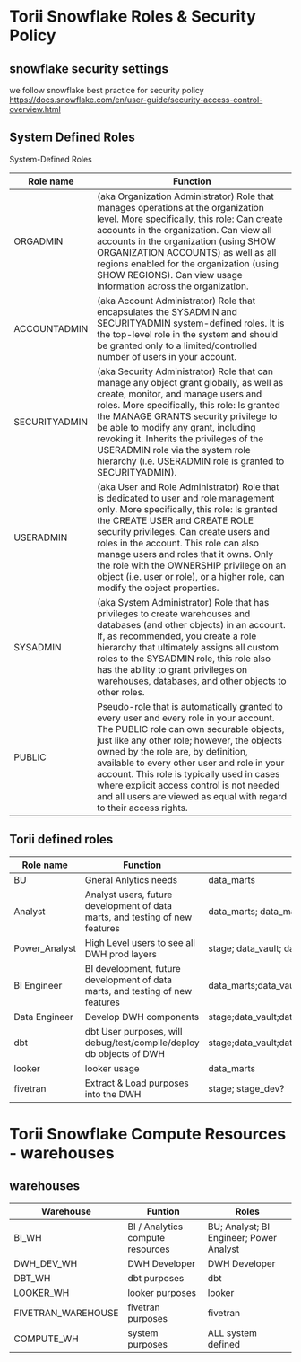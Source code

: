 # Torii Snowflake Roles & Security Policy

## snowflake security settings
we follow snowflake best practice for security policy
https://docs.snowflake.com/en/user-guide/security-access-control-overview.html

## System Defined Roles
System-Defined Roles

| Role name     | Function                                                                                                                                                                                                                                                                                                                                                                                                                               |
|---------------|----------------------------------------------------------------------------------------------------------------------------------------------------------------------------------------------------------------------------------------------------------------------------------------------------------------------------------------------------------------------------------------------------------------------------------------|
| ORGADMIN      | (aka Organization Administrator) Role that manages operations at the organization level. More specifically, this role: Can create accounts in the organization. Can view all accounts in the organization (using SHOW ORGANIZATION ACCOUNTS) as well as all regions enabled for the organization (using SHOW REGIONS). Can view usage information across the organization.                                                             |
| ACCOUNTADMIN  | (aka Account Administrator) Role that encapsulates the SYSADMIN and SECURITYADMIN system-defined roles. It is the top-level role in the system and should be granted only to a limited/controlled number of users in your account.                                                                                                                                                                                                     |
| SECURITYADMIN | (aka Security Administrator) Role that can manage any object grant globally, as well as create, monitor, and manage users and roles. More specifically, this role: Is granted the MANAGE GRANTS security privilege to be able to modify any grant, including revoking it. Inherits the privileges of the USERADMIN role via the system role hierarchy (i.e. USERADMIN role is granted to SECURITYADMIN).                               |
| USERADMIN     | (aka User and Role Administrator) Role that is dedicated to user and role management only. More specifically, this role: Is granted the CREATE USER and CREATE ROLE security privileges. Can create users and roles in the account. This role can also manage users and roles that it owns. Only the role with the OWNERSHIP privilege on an object (i.e. user or role), or a higher role, can modify the object properties.           |
| SYSADMIN      | (aka System Administrator) Role that has privileges to create warehouses and databases (and other objects) in an account. If, as recommended, you create a role hierarchy that ultimately assigns all custom roles to the SYSADMIN role, this role also has the ability to grant privileges on warehouses, databases, and other objects to other roles.                                                                                |
| PUBLIC        | Pseudo-role that is automatically granted to every user and every role in your account. The PUBLIC role can own securable objects, just like any other role; however, the objects owned by the role are, by definition, available to every other user and role in your account. This role is typically used in cases where explicit access control is not needed and all users are viewed as equal with regard to their access rights. |

## Torii defined roles

| Role name     | Function                                                                     | db Acess                                                           | Permission Type                                     |
|---------------|------------------------------------------------------------------------------|--------------------------------------------------------------------|-----------------------------------------------------|
| BU            | Gneral Anlytics needs| data_marts                                                         | Read Only                                           |
| Analyst       | Analyst users, future development of data marts, and testing of new features | data_marts; data_marts_dev    | Read Only (future development ability);Read Only    |
|Power_Analyst|High Level users to see all DWH prod layers| stage; data_vault; data_marts                                      | Read Only                                           |
| BI Engineer   | BI development, future development of data marts, and testing of new features| data_marts;data_vault.biz; data_marts_dev;data_vault_dev.biz_dev                  | Read Only (future development ability);Read Only    |
| Data Engineer | Develop DWH components| stage;data_vault;data_marts;stage_dev;data_vault_dev;data_marts_dev | Read Only |
| dbt           | dbt User purposes, will debug/test/compile/deploy db objects of DWH| stage;data_vault;data_marts;stage_dev;data_vault_dev;data_marts_dev | read/delete/update                                  |
| looker        | looker usage| data_marts                                                         | Read Only                                           |
| fivetran      | Extract & Load purposes into the DWH| stage; stage_dev?                                                  | create/update/delete                                | 

# Torii Snowflake Compute Resources - warehouses

## warehouses

| Warehouse        | Funtion | Roles                                   |
|------------------|--------|-----------------------------------------|
| BI_WH            |BI / Analytics compute resources| BU; Analyst; BI Engineer; Power Analyst |
| DWH_DEV_WH       |DWH Developer| DWH Developer                           |
| DBT_WH           |dbt purposes| dbt                                     |
| LOOKER_WH       |looker purposes| looker                                  |
| FIVETRAN_WAREHOUSE |fivetran purposes| fivetran                                |
| COMPUTE_WH          |system purposes| ALL system defined                      |
